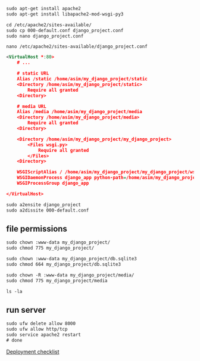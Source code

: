 ```txt
sudo apt-get install apache2 
sudo apt-get install libapache2-mod-wsgi-py3
```


```txt
cd /etc/apache2/sites-available/
sudo cp 000-default.conf django_project.conf
sudo nano django_project.conf 
```


`nano /etc/apache2/sites-available/django_project.conf `
```xml
<VirtualHost *:80>
    # ...

    # static URL
    Alias /static /home/asim/my_django_project/static
    <Directory /home/asim/my_django_project/static>
        Require all granted
    <Directory>

    # media URL
    Alias /media /home/asim/my_django_project/media
    <Directory /home/asim/my_django_project/media>
        Require all granted
    <Directory>

    <Directory /home/asim/my_django_project/my_django_project>
        <Files wsgi.py>
            Require all granted
        </Files>
    <Directory>

    WSGIScriptAlias / /home/asim/my_django_project/my_django_project/wsgi.py 
    WSGIDaemonProcess django_app python-path=/home/asim/my_django_project python-home=/home/asim/my_django_project/venv
    WSGIProcessGroup django_app

</VirtualHost>
```


```txt
sudo a2ensite django_project
sudo a2dissite 000-default.conf
```


## file permissions
```txt
sudo chown :www-data my_django_project/
sudo chmod 775 my_django_project/

sudo chown :www-data my_django_project/db.sqlite3
sudo chmod 664 my_django_project/db.sqlite3

sudo chown -R :www-data my_django_project/media/
sudo chmod 775 my_django_project/media 

ls -la
```


## run server
```txt
sudo ufw delete allow 8000
sudo ufw allow http/tcp
sudo service apache2 restart
# done 
```


[Deployment checklist](https://docs.djangoproject.com/en/2.2/howto/deployment/checklist/)
